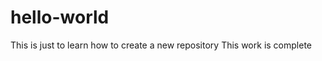 hello-world
===========

This is just to learn how to create a new repository
This work is complete
